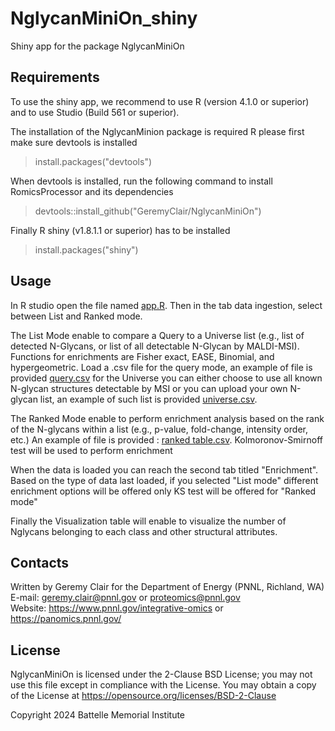 # NglycanMiniOn_shiny
 Shiny app for the package NglycanMiniOn


## Requirements
To use the shiny app, we recommend to use R (version 4.1.0 or superior) and to use Studio (Build 561 or superior). 

The installation of the NglycanMinion package is required R please first make sure devtools is installed
> install.packages("devtools")

When devtools is installed, run the following command to install RomicsProcessor and its dependencies
> devtools::install_github("GeremyClair/NglycanMiniOn")

Finally R shiny (v1.8.1.1 or superior) has to be installed
> install.packages("shiny")

## Usage
In R studio open the file named [app.R](https://github.com/GeremyClair/NglycanMiniOn_shiny/blob/main/app.R). Then in the tab data ingestion, select between List and Ranked mode.

The List Mode enable to compare a Query to a Universe list (e.g., list of detected N-Glycans, or list of all detectable N-Glycan by MALDI-MSI). Functions for enrichments are Fisher exact, EASE, Binomial, and hypergeometric. Load a .csv file for the query mode, an example of file is provided [query.csv](https://github.com/GeremyClair/NglycanMiniOn_shiny/blob/main/query.csv) for the Universe you can either choose to use all known N-glycan structures detectable by MSI or you can upload your own N-glycan list, an example of such list is provided [universe.csv](https://github.com/GeremyClair/NglycanMiniOn_shiny/blob/main/universe.csv).

The Ranked Mode enable to perform enrichment analysis based on the rank of the N-glycans within a list (e.g., p-value, fold-change, intensity order, etc.) An example of file is provided : [ranked table.csv](https://github.com/GeremyClair/NglycanMiniOn_shiny/blob/main/rank%20table.csv). Kolmoronov-Smirnoff test will be used to perform enrichment

When the data is loaded you can reach the second tab titled "Enrichment". Based on the type of data last loaded, if you selected "List mode" different enrichment options will be offered only KS test will be offered for "Ranked mode" 

Finally the Visualization table will enable to visualize the number of Nglycans belonging to each class and other structural attributes.

## Contacts
Written by Geremy Clair for the Department of Energy (PNNL, Richland, WA) \
E-mail: geremy.clair@pnnl.gov or proteomics@pnnl.gov \
Website: https://www.pnnl.gov/integrative-omics or https://panomics.pnnl.gov/

## License
NglycanMiniOn is licensed under the 2-Clause BSD License; 
you may not use this file except in compliance with the License.  You may obtain 
a copy of the License at https://opensource.org/licenses/BSD-2-Clause

Copyright 2024 Battelle Memorial Institute
